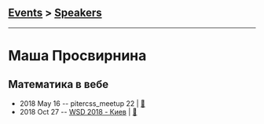 ## [Events](../README.md) > [Speakers](../speakers.md)
---

# Маша Просвирнина

## Математика в вебе
- 2018 May 16 -- pitercss_meetup 22  | [:notebook:](https://pitercss.ru/22/pres/math-web/)  
- 2018 Oct 27 -- [WSD 2018 - Киев](https://www.youtube.com/watch?v=wGVVoJH_oKY)  | [:notebook:](https://wsd.events/2018/10/27/pres/math-on-web/)  
